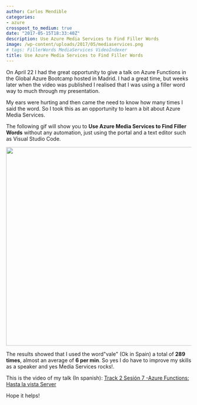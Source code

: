 ```yaml
---
author: Carlos Mendible
categories:
- azure
crosspost_to_medium: true
date: "2017-05-15T18:33:40Z"
description: Use Azure Media Services to Find Filler Words
image: /wp-content/uploads/2017/05/mediaservices.png
# tags: FillerWords MediaServices VideoIndexer
title: Use Azure Media Services to Find Filler Words
---
```

On April 22 I had the great opportunity to give a talk on Azure Functions in the Global Azure Bootcamp hosted in Madrid. I had a great time, but weeks later when the video was published I realised that I was using a filler word way to much through my presentation.

My ears were hurting and then came the need to know how many times I said the word. So I took this as an opportunity to learn a bit about Azure Media Services.

The following gif will show you to **Use Azure Media Services to Find Filler Words** without any automation, just using the portal and a text editor such as Visual Studio Code.

[<img src="/wp-content/uploads/2017/05/mediaservices.gif" alt="" width="960" height="540" class="alignleft size-medium" />](/wp-content/uploads/2017/05/mediaservices.gif)

The results showed that I used the word"vale" (Ok in Spain) a total of **289 times**, almost an average of **6 per min**. So yes I do have to improve my skills as a speaker and yes Media Services rocks!.

This is the video of my talk (In spanish): [Track 2 Sesión 7 -Azure Functions: Hasta la vista Server](https://channel9.msdn.com/Events/Microsoft-Spain-Events/Azure-Bootcamp-Madrid/Track-2-Sesin-7-Azure-Functions-Hasta-la-vista-Server)

Hope it helps!